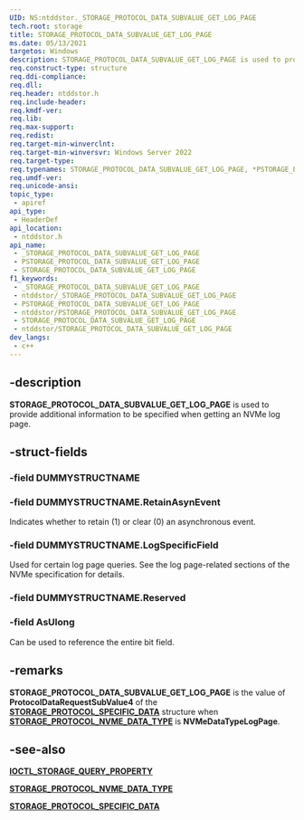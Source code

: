 ```yaml
---
UID: NS:ntddstor._STORAGE_PROTOCOL_DATA_SUBVALUE_GET_LOG_PAGE
tech.root: storage
title: STORAGE_PROTOCOL_DATA_SUBVALUE_GET_LOG_PAGE
ms.date: 05/13/2021
targetos: Windows
description: STORAGE_PROTOCOL_DATA_SUBVALUE_GET_LOG_PAGE is used to provide additional information to be specified when getting an NVMe log page.
req.construct-type: structure
req.ddi-compliance: 
req.dll: 
req.header: ntddstor.h
req.include-header: 
req.kmdf-ver: 
req.lib: 
req.max-support: 
req.redist: 
req.target-min-winverclnt:
req.target-min-winversvr: Windows Server 2022
req.target-type: 
req.typenames: STORAGE_PROTOCOL_DATA_SUBVALUE_GET_LOG_PAGE, *PSTORAGE_PROTOCOL_DATA_SUBVALUE_GET_LOG_PAGE
req.umdf-ver: 
req.unicode-ansi: 
topic_type:
 - apiref
api_type:
 - HeaderDef
api_location:
 - ntddstor.h
api_name:
 - _STORAGE_PROTOCOL_DATA_SUBVALUE_GET_LOG_PAGE
 - PSTORAGE_PROTOCOL_DATA_SUBVALUE_GET_LOG_PAGE
 - STORAGE_PROTOCOL_DATA_SUBVALUE_GET_LOG_PAGE
f1_keywords:
 - _STORAGE_PROTOCOL_DATA_SUBVALUE_GET_LOG_PAGE
 - ntddstor/_STORAGE_PROTOCOL_DATA_SUBVALUE_GET_LOG_PAGE
 - PSTORAGE_PROTOCOL_DATA_SUBVALUE_GET_LOG_PAGE
 - ntddstor/PSTORAGE_PROTOCOL_DATA_SUBVALUE_GET_LOG_PAGE
 - STORAGE_PROTOCOL_DATA_SUBVALUE_GET_LOG_PAGE
 - ntddstor/STORAGE_PROTOCOL_DATA_SUBVALUE_GET_LOG_PAGE
dev_langs:
 - c++
---
```


## -description

**STORAGE_PROTOCOL_DATA_SUBVALUE_GET_LOG_PAGE** is used to provide additional information to be specified when getting an NVMe log page.

## -struct-fields

### -field DUMMYSTRUCTNAME

### -field DUMMYSTRUCTNAME.RetainAsynEvent

Indicates whether to retain (1) or clear (0) an asynchronous event.

### -field DUMMYSTRUCTNAME.LogSpecificField

Used for certain log page queries. See the log page-related sections of the NVMe specification for details.

### -field DUMMYSTRUCTNAME.Reserved

### -field AsUlong

Can be used to reference the entire bit field.

## -remarks

**STORAGE_PROTOCOL_DATA_SUBVALUE_GET_LOG_PAGE** is the value of **ProtocolDataRequestSubValue4** of the [**STORAGE_PROTOCOL_SPECIFIC_DATA**](ns-ntddstor-_storage_protocol_specific_data.md) structure when [**STORAGE_PROTOCOL_NVME_DATA_TYPE**](ne-ntddstor-_storage_protocol_nvme_data_type.md) is **NVMeDataTypeLogPage**.

## -see-also

[**IOCTL_STORAGE_QUERY_PROPERTY**](ni-ntddstor-ioctl_storage_query_property.md)

[**STORAGE_PROTOCOL_NVME_DATA_TYPE**](ne-ntddstor-_storage_protocol_nvme_data_type.md)

[**STORAGE_PROTOCOL_SPECIFIC_DATA**](ns-ntddstor-_storage_protocol_specific_data.md)
